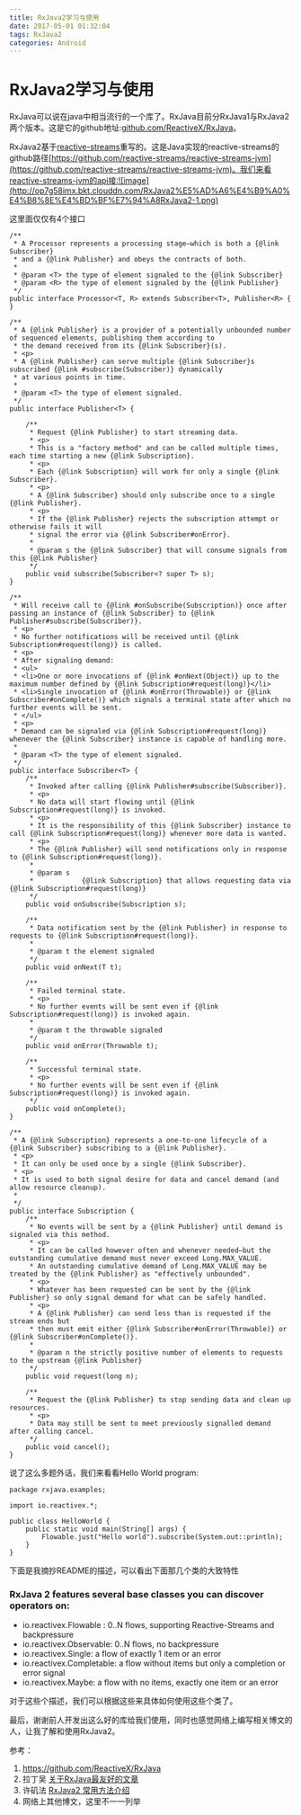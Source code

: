 ```yaml
---
title: RxJava2学习与使用
date: 2017-05-01 01:32:04
tags: RxJava2
categories: Android
---
```


#            RxJava2学习与使用

RxJava可以说在java中相当流行的一个库了。RxJava目前分RxJava1与RxJava2两个版本。这是它的github地址:[github.com/ReactiveX/RxJava](https://github.com/ReactiveX/RxJava)。

RxJava2基于[reactive-streams](http://www.reactive-streams.org)重写的。这是Java实现的reactive-streams的github路径[https://github.com/reactive-streams/reactive-streams-jvm](https://github.com/reactive-streams/reactive-streams-jvm)。我们来看reactive-streams-jvm的api接:![image](http://op7g58imx.bkt.clouddn.com/RxJava2%E5%AD%A6%E4%B9%A0%E4%B8%8E%E4%BD%BF%E7%94%A8RxJava2-1.png)

这里面仅仅有4个接口
```
/**
 * A Processor represents a processing stage—which is both a {@link Subscriber}
 * and a {@link Publisher} and obeys the contracts of both.
 *
 * @param <T> the type of element signaled to the {@link Subscriber}
 * @param <R> the type of element signaled by the {@link Publisher}
 */
public interface Processor<T, R> extends Subscriber<T>, Publisher<R> {
}
```

```
/**
 * A {@link Publisher} is a provider of a potentially unbounded number of sequenced elements, publishing them according to
 * the demand received from its {@link Subscriber}(s).
 * <p>
 * A {@link Publisher} can serve multiple {@link Subscriber}s subscribed {@link #subscribe(Subscriber)} dynamically
 * at various points in time.
 *
 * @param <T> the type of element signaled.
 */
public interface Publisher<T> {

    /**
     * Request {@link Publisher} to start streaming data.
     * <p>
     * This is a "factory method" and can be called multiple times, each time starting a new {@link Subscription}.
     * <p>
     * Each {@link Subscription} will work for only a single {@link Subscriber}.
     * <p>
     * A {@link Subscriber} should only subscribe once to a single {@link Publisher}.
     * <p>
     * If the {@link Publisher} rejects the subscription attempt or otherwise fails it will
     * signal the error via {@link Subscriber#onError}.
     *
     * @param s the {@link Subscriber} that will consume signals from this {@link Publisher}
     */
    public void subscribe(Subscriber<? super T> s);
}
```

```
/**
 * Will receive call to {@link #onSubscribe(Subscription)} once after passing an instance of {@link Subscriber} to {@link Publisher#subscribe(Subscriber)}.
 * <p>
 * No further notifications will be received until {@link Subscription#request(long)} is called.
 * <p>
 * After signaling demand:
 * <ul>
 * <li>One or more invocations of {@link #onNext(Object)} up to the maximum number defined by {@link Subscription#request(long)}</li>
 * <li>Single invocation of {@link #onError(Throwable)} or {@link Subscriber#onComplete()} which signals a terminal state after which no further events will be sent.
 * </ul>
 * <p>
 * Demand can be signaled via {@link Subscription#request(long)} whenever the {@link Subscriber} instance is capable of handling more.
 *
 * @param <T> the type of element signaled.
 */
public interface Subscriber<T> {
    /**
     * Invoked after calling {@link Publisher#subscribe(Subscriber)}.
     * <p>
     * No data will start flowing until {@link Subscription#request(long)} is invoked.
     * <p>
     * It is the responsibility of this {@link Subscriber} instance to call {@link Subscription#request(long)} whenever more data is wanted.
     * <p>
     * The {@link Publisher} will send notifications only in response to {@link Subscription#request(long)}.
     * 
     * @param s
     *            {@link Subscription} that allows requesting data via {@link Subscription#request(long)}
     */
    public void onSubscribe(Subscription s);

    /**
     * Data notification sent by the {@link Publisher} in response to requests to {@link Subscription#request(long)}.
     * 
     * @param t the element signaled
     */
    public void onNext(T t);

    /**
     * Failed terminal state.
     * <p>
     * No further events will be sent even if {@link Subscription#request(long)} is invoked again.
     *
     * @param t the throwable signaled
     */
    public void onError(Throwable t);

    /**
     * Successful terminal state.
     * <p>
     * No further events will be sent even if {@link Subscription#request(long)} is invoked again.
     */
    public void onComplete();
}
```
```
/**
 * A {@link Subscription} represents a one-to-one lifecycle of a {@link Subscriber} subscribing to a {@link Publisher}.
 * <p>
 * It can only be used once by a single {@link Subscriber}.
 * <p>
 * It is used to both signal desire for data and cancel demand (and allow resource cleanup).
 *
 */
public interface Subscription {
    /**
     * No events will be sent by a {@link Publisher} until demand is signaled via this method.
     * <p>
     * It can be called however often and whenever needed—but the outstanding cumulative demand must never exceed Long.MAX_VALUE.
     * An outstanding cumulative demand of Long.MAX_VALUE may be treated by the {@link Publisher} as "effectively unbounded".
     * <p>
     * Whatever has been requested can be sent by the {@link Publisher} so only signal demand for what can be safely handled.
     * <p>
     * A {@link Publisher} can send less than is requested if the stream ends but
     * then must emit either {@link Subscriber#onError(Throwable)} or {@link Subscriber#onComplete()}.
     * 
     * @param n the strictly positive number of elements to requests to the upstream {@link Publisher}
     */
    public void request(long n);

    /**
     * Request the {@link Publisher} to stop sending data and clean up resources.
     * <p>
     * Data may still be sent to meet previously signalled demand after calling cancel.
     */
    public void cancel();
}
```
说了这么多题外话，我们来看看Hello World program:

```
package rxjava.examples;

import io.reactivex.*;

public class HelloWorld {
    public static void main(String[] args) {
        Flowable.just("Hello world").subscribe(System.out::println);
    }
}
```
下面是我摘抄README的描述，可以看出下面那几个类的大致特性
### RxJava 2 features several base classes you can discover operators on:

- io.reactivex.Flowable : 0..N flows, supporting Reactive-Streams and backpressure
- io.reactivex.Observable: 0..N flows, no backpressure
- io.reactivex.Single: a flow of exactly 1 item or an error
- io.reactivex.Completable: a flow without items but only a completion or error signal
- io.reactivex.Maybe: a flow with no items, exactly one item or an error

对于这些个描述，我们可以根据这些来具体如何使用这些个类了。






最后，谢谢前人开发出这么好的库给我们使用，同时也感觉网络上编写相关博文的人，让我了解和使用RxJava2。

参考：
1. https://github.com/ReactiveX/RxJava
2. 拉丁吴 [关于RxJava最友好的文章](http://www.jianshu.com/u/1d8042233f67)
3. 许矶法 [RxJava2 常用方法介绍](https://blog.xujifa.cn/2017/02/22/rxjava/)
4. 网络上其他博文，这里不一一列举










